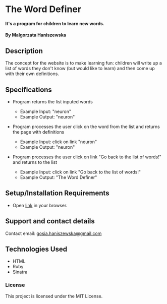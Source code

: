 # The Word Definer

#### It's a program for children to learn new words.

#### By Malgorzata Haniszewska

## Description
The concept for the website is to make learning fun: children will write up a list of words they don't know (but would like to learn) and then come up with their own definitions.

## Specifications

* Program returns the list inputed words
  * Example Input: "neuron"
  * Example Output: "neuron"

* Program processes the user click on the word from the list and returns the page with definitions
  * Example Input: click on link "neuron"
  * Example Output: "neuron"

* Program processes the user click on link "Go back to the list of words!" and returns to the list
  * Example Input: click on link "Go back to the list of words!"
  * Example Output: "The Word Definer"

## Setup/Installation Requirements

* Open [link](https://heroku) in your browser.

## Support and contact details

Contact email: gosia.haniszewska@gmail.com

## Technologies Used

* HTML
* Ruby
* Sinatra

### License

This project is licensed under the MIT License.
